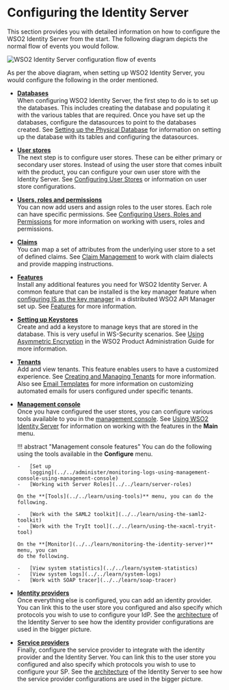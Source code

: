 # Configuring the Identity Server

This section provides you with detailed information on how to configure
the WSO2 Identity Server from the start. The following diagram depicts
the normal flow of events you would follow.

![WSO2 Identity Server configuration flow of events]( ../../assets/img/using-wso2-identity-server/identity-server-configuration-flow-of-events.png)

As per the above diagram, when setting up WSO2 Identity Server, you would
configure the following in the order mentioned.

-   **[Databases](../../administer/working-with-databases)**  
    When configuring WSO2 Identity Server, the first step to do is to
    set up the databases. This includes creating the database and
    populating it with the various tables that are required. Once you
    have set up the databases, configure the datasources to point to the
    databases created. See [Setting up the Physical
    Database](../../administer/setting-up-the-physical-database)
    for information on setting up the database with its tables and
    configuring the datasources.  

-   **[User stores](../../learn/configuring-the-realm)**  
    The next step is to configure user stores. These can be either
    primary or secondary user stores. Instead of using the user store
    that comes inbuilt with the product, you can configure your own user
    store with the Identity Server. See [Configuring User
    Stores](../../learn/configuring-user-stores) or information on user store
    configurations.

-   **[Users, roles and permissions](../../learn/configuring-users-roles-and-permissions)**  
    You can now add users and assign roles to the user stores. Each role
    can have specific permissions. See [Configuring Users, Roles and
    Permissions](../../learn/configuring-users-roles-and-permissions) for more
    information on working with users, roles and permissions.  
      

-   **[Claims](../../learn/claim-management)**  
    You can map a set of attributes from the underlying user store to a
    set of defined claims. See [Claim Management](../../learn/claim-management) to
    work with claim dialects and provide mapping instructions.  
      

-   **[Features](../../admin-guideworking-with-features)**  
    Install any additional features you need for WSO2 Identity Server. A
    common feature that can be installed is the key manager feature when
    [configuring IS as the key
    manager](../../setup/configuring-wso2-identity-server-as-the-key-manager-in-wso2-api-manager)
    in a distributed WSO2 API Manager set up. See
    [Features](../../administer/working-with-features)
    for more information.  

-   **[Setting up Keystores](../../administer/using-asymmetric-encryption)**  
    Create and add a keystore to manage keys that are stored in the
    database. This is very useful in WS-Security scenarios. See [Using
    Asymmetric
    Encryption](../../administer/using-asymmetric-encryption)
    in the WSO2 Product Administration Guide for more information.  

-   **[Tenants](../../learn/creating-and-managing-tenants)**  
    Add and view tenants. This feature enables users to have a
    customized experience. See [Creating and Managing
    Tenants](../../learn/creating-and-managing-tenants) for more information. Also
    see [Email Templates](../../learn/email-templates) for more information on
    customizing automated emails for users configured under specific
    tenants.  

-   **[Management console](../../setup/getting-started-with-the-management-console)**  
    Once you have configured the user stores, you can configure
    various tools available to you in the [management
    console](../../setup/getting-started-with-the-management-console). See [Using
    WSO2 Identity Server](../../learn/using-wso2-identity-server) for information
    on working with the features in the **Main** menu.

    !!! abstract "Management console features" 
        You can do the following using the tools available in the **Configure** menu.

        -   [Set up
            logging](../../administer/monitoring-logs-using-management-console-using-management-console)
        -   [Working with Server Roles](../../learn/server-roles)

        On the **[Tools](../../learn/using-tools)** menu, you can do the following.

        -   [Work with the SAML2 toolkit](../../learn/using-the-saml2-toolkit)
        -   [Work with the TryIt tool](../../learn/using-the-xacml-tryit-tool)

        On the **[Monitor](../../learn/monitoring-the-identity-server)** menu, you can
        do the following.

        -   [View system statistics](../../learn/system-statistics)
        -   [View system logs](../../learn/system-logs)
        -   [Work with SOAP tracer](../../learn/soap-tracer)

-   **[Identity providers](../../learn/adding-and-configuring-an-identity-provider)**  
    Once everything else is configured, you can add an identity
    provider. You can link this to the user store you configured and
    also specify which protocols you wish to use to configure your IdP.
    See the [architecture](../../getting-started/architecture) of the Identity Server to see
    how the identity provider configurations are used in the bigger
    picture.  
-   **[Service
    providers](../../learn/adding-and-configuring-a-service-provider)**  
    Finally, configure the service provider to integrate with the
    identity provider and the Identity Server. You can link this to the
    user store you configured and also specify which protocols you wish
    to use to configure your SP. See the [architecture](../../gettin-started/architecture)
    of the Identity Server to see how the service provider
    configurations are used in the bigger picture.  
